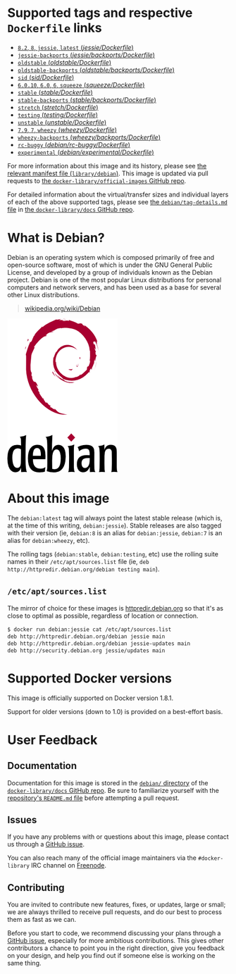 # Supported tags and respective `Dockerfile` links

-	[`8.2`, `8`, `jessie`, `latest` (*jessie/Dockerfile*)](https://github.com/tianon/docker-brew-debian/blob/89e5cad1df49d5d6778a9d7cb23d4de2639e1542/jessie/Dockerfile)
-	[`jessie-backports` (*jessie/backports/Dockerfile*)](https://github.com/tianon/docker-brew-debian/blob/89e5cad1df49d5d6778a9d7cb23d4de2639e1542/jessie/backports/Dockerfile)
-	[`oldstable` (*oldstable/Dockerfile*)](https://github.com/tianon/docker-brew-debian/blob/89e5cad1df49d5d6778a9d7cb23d4de2639e1542/oldstable/Dockerfile)
-	[`oldstable-backports` (*oldstable/backports/Dockerfile*)](https://github.com/tianon/docker-brew-debian/blob/89e5cad1df49d5d6778a9d7cb23d4de2639e1542/oldstable/backports/Dockerfile)
-	[`sid` (*sid/Dockerfile*)](https://github.com/tianon/docker-brew-debian/blob/89e5cad1df49d5d6778a9d7cb23d4de2639e1542/sid/Dockerfile)
-	[`6.0.10`, `6.0`, `6`, `squeeze` (*squeeze/Dockerfile*)](https://github.com/tianon/docker-brew-debian/blob/89e5cad1df49d5d6778a9d7cb23d4de2639e1542/squeeze/Dockerfile)
-	[`stable` (*stable/Dockerfile*)](https://github.com/tianon/docker-brew-debian/blob/89e5cad1df49d5d6778a9d7cb23d4de2639e1542/stable/Dockerfile)
-	[`stable-backports` (*stable/backports/Dockerfile*)](https://github.com/tianon/docker-brew-debian/blob/89e5cad1df49d5d6778a9d7cb23d4de2639e1542/stable/backports/Dockerfile)
-	[`stretch` (*stretch/Dockerfile*)](https://github.com/tianon/docker-brew-debian/blob/89e5cad1df49d5d6778a9d7cb23d4de2639e1542/stretch/Dockerfile)
-	[`testing` (*testing/Dockerfile*)](https://github.com/tianon/docker-brew-debian/blob/89e5cad1df49d5d6778a9d7cb23d4de2639e1542/testing/Dockerfile)
-	[`unstable` (*unstable/Dockerfile*)](https://github.com/tianon/docker-brew-debian/blob/89e5cad1df49d5d6778a9d7cb23d4de2639e1542/unstable/Dockerfile)
-	[`7.9`, `7`, `wheezy` (*wheezy/Dockerfile*)](https://github.com/tianon/docker-brew-debian/blob/89e5cad1df49d5d6778a9d7cb23d4de2639e1542/wheezy/Dockerfile)
-	[`wheezy-backports` (*wheezy/backports/Dockerfile*)](https://github.com/tianon/docker-brew-debian/blob/89e5cad1df49d5d6778a9d7cb23d4de2639e1542/wheezy/backports/Dockerfile)
-	[`rc-buggy` (*debian/rc-buggy/Dockerfile*)](https://github.com/tianon/dockerfiles/blob/698f86772367cf08c80396a1624b4d8fb59f94aa/debian/rc-buggy/Dockerfile)
-	[`experimental` (*debian/experimental/Dockerfile*)](https://github.com/tianon/dockerfiles/blob/698f86772367cf08c80396a1624b4d8fb59f94aa/debian/experimental/Dockerfile)

For more information about this image and its history, please see [the relevant manifest file (`library/debian`)](https://github.com/docker-library/official-images/blob/master/library/debian). This image is updated via pull requests to [the `docker-library/official-images` GitHub repo](https://github.com/docker-library/official-images).

For detailed information about the virtual/transfer sizes and individual layers of each of the above supported tags, please see [the `debian/tag-details.md` file](https://github.com/docker-library/docs/blob/master/debian/tag-details.md) in [the `docker-library/docs` GitHub repo](https://github.com/docker-library/docs).

# What is Debian?

Debian is an operating system which is composed primarily of free and open-source software, most of which is under the GNU General Public License, and developed by a group of individuals known as the Debian project. Debian is one of the most popular Linux distributions for personal computers and network servers, and has been used as a base for several other Linux distributions.

> [wikipedia.org/wiki/Debian](https://en.wikipedia.org/wiki/Debian)

![logo](https://raw.githubusercontent.com/docker-library/docs/master/debian/logo.png)

# About this image

The `debian:latest` tag will always point the latest stable release (which is, at the time of this writing, `debian:jessie`). Stable releases are also tagged with their version (ie, `debian:8` is an alias for `debian:jessie`, `debian:7` is an alias for `debian:wheezy`, etc).

The rolling tags (`debian:stable`, `debian:testing`, etc) use the rolling suite names in their `/etc/apt/sources.list` file (ie, `deb
http://httpredir.debian.org/debian testing main`).

## `/etc/apt/sources.list`

The mirror of choice for these images is [httpredir.debian.org](http://httpredir.debian.org) so that it's as close to optimal as possible, regardless of location or connection.

```console
$ docker run debian:jessie cat /etc/apt/sources.list
deb http://httpredir.debian.org/debian jessie main
deb http://httpredir.debian.org/debian jessie-updates main
deb http://security.debian.org jessie/updates main
```

# Supported Docker versions

This image is officially supported on Docker version 1.8.1.

Support for older versions (down to 1.0) is provided on a best-effort basis.

# User Feedback

## Documentation

Documentation for this image is stored in the [`debian/` directory](https://github.com/docker-library/docs/tree/master/debian) of the [`docker-library/docs` GitHub repo](https://github.com/docker-library/docs). Be sure to familiarize yourself with the [repository's `README.md` file](https://github.com/docker-library/docs/blob/master/README.md) before attempting a pull request.

## Issues

If you have any problems with or questions about this image, please contact us through a [GitHub issue](https://github.com/tianon/docker-brew-debian/issues).

You can also reach many of the official image maintainers via the `#docker-library` IRC channel on [Freenode](https://freenode.net).

## Contributing

You are invited to contribute new features, fixes, or updates, large or small; we are always thrilled to receive pull requests, and do our best to process them as fast as we can.

Before you start to code, we recommend discussing your plans through a [GitHub issue](https://github.com/tianon/docker-brew-debian/issues), especially for more ambitious contributions. This gives other contributors a chance to point you in the right direction, give you feedback on your design, and help you find out if someone else is working on the same thing.
